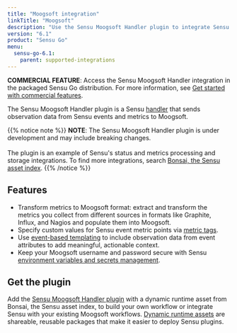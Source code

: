```yaml
---
title: "Moogsoft integration"
linkTitle: "Moogsoft"
description: "Use the Sensu Moogsoft Handler plugin to integrate Sensu with your existing Moogsoft workflows. Read about the features of Sensu's Moogsoft integration and learn how to get the plugin."
version: "6.1"
product: "Sensu Go"
menu: 
  sensu-go-6.1:
    parent: supported-integrations
---
```


**COMMERCIAL FEATURE**: Access the Sensu Moogsoft Handler integration in the packaged Sensu Go distribution.
For more information, see [Get started with commercial features][6].

The Sensu Moogsoft Handler plugin is a Sensu [handler][1] that sends observation data from Sensu events and metrics to Moogsoft.

{{% notice note %}}
**NOTE**: The Sensu Moogsoft Handler plugin is under development and may include breaking changes.<br><br>
The plugin is an example of Sensu's status and metrics processing and storage integrations.
To find more integrations, search [Bonsai, the Sensu asset index](https://bonsai.sensu.io/).
{{% /notice %}}

## Features

- Transform metrics to Moogsoft format: extract and transform the metrics you collect from different sources in formats like Graphite, Influx, and Nagios and populate them into Moogsoft.
- Specify custom values for Sensu event metric points via [metric tags][7].
- Use [event-based templating][2] to include observation data from event attributes to add meaningful, actionable context.
- Keep your Moogsoft username and password secure with Sensu [environment variables and secrets management][3].

## Get the plugin

Add the [Sensu Moogsoft Handler plugin][4] with a dynamic runtime asset from Bonsai, the Sensu asset index, to build your own workflow or integrate Sensu with your existing Moogsoft workflows.
[Dynamic runtime assets][5] are shareable, reusable packages that make it easier to deploy Sensu plugins.


[1]: ../../../observability-pipeline/observe-process/handlers/
[2]: ../../../observability-pipeline/observe-process/handler-templates/
[3]: ../../../operations/manage-secrets/
[4]: https://bonsai.sensu.io/assets/sensu/sensu-moogsoft-handler
[5]: ../../assets
[6]: ../../../commercial/
[7]: ../../../observability-pipeline/observe-schedule/checks/#output-metric-tags
